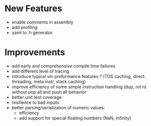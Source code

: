 # New Features

* enable comments in assembly
* add profiling
* yaml to .h generator

# Improvements

* add early and comprehensive compile time failures
* add different level of tracing
* introduce typical vm preformance features ? (TOS caching, direct threading, meta instr, stack caching)
* improve efficiency of some simple instruction handling (dup, rot n) without pop all and push all behavior
* better unit test coverage
* resilience to bad inputs
* better parsing/serialization of numeric values:
    + efficiency
    + add support for special floating numbers (NaN, infinity)